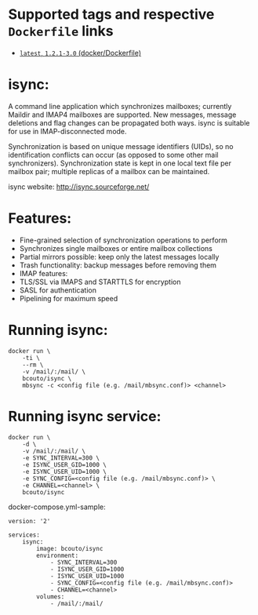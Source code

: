 # Supported tags and respective ``Dockerfile`` links

* [`latest`, `1.2.1-3.0` (docker/Dockerfile)](https://github.com/bcouto/isync/blob/master/Dockerfile)

# isync:
A command line application which synchronizes mailboxes; currently Maildir and IMAP4 mailboxes are supported. New messages, message deletions and flag changes can be propagated both ways. isync is suitable for use in IMAP-disconnected mode.

Synchronization is based on unique message identifiers (UIDs), so no identification conflicts can occur (as opposed to some other mail synchronizers).
Synchronization state is kept in one local text file per mailbox pair; multiple replicas of a mailbox can be maintained.

isync website: http://isync.sourceforge.net/

# Features:
* Fine-grained selection of synchronization operations to perform
* Synchronizes single mailboxes or entire mailbox collections
* Partial mirrors possible: keep only the latest messages locally
* Trash functionality: backup messages before removing them
* IMAP features:
* TLS/SSL via IMAPS and STARTTLS for encryption
* SASL for authentication
* Pipelining for maximum speed

# Running isync:
```
docker run \
    -ti \
    --rm \
    -v /mail/:/mail/ \
    bcouto/isync \
    mbsync -c <config file (e.g. /mail/mbsync.conf)> <channel> 
```

# Running isync service:
```
docker run \
    -d \
    -v /mail/:/mail/ \
    -e SYNC_INTERVAL=300 \
    -e ISYNC_USER_GID=1000 \
    -e ISYNC_USER_UID=1000 \
    -e SYNC_CONFIG=<config file (e.g. /mail/mbsync.conf)> \
    -e CHANNEL=<channel> \
    bcouto/isync
```

docker-compose.yml-sample:

```
version: '2'

services:
    isync:
        image: bcouto/isync
        environment:
            - SYNC_INTERVAL=300
            - ISYNC_USER_GID=1000
            - ISYNC_USER_UID=1000
            - SYNC_CONFIG=<config file (e.g. /mail/mbsync.conf)>
            - CHANNEL=<channel>
        volumes:
            - /mail/:/mail/
```
